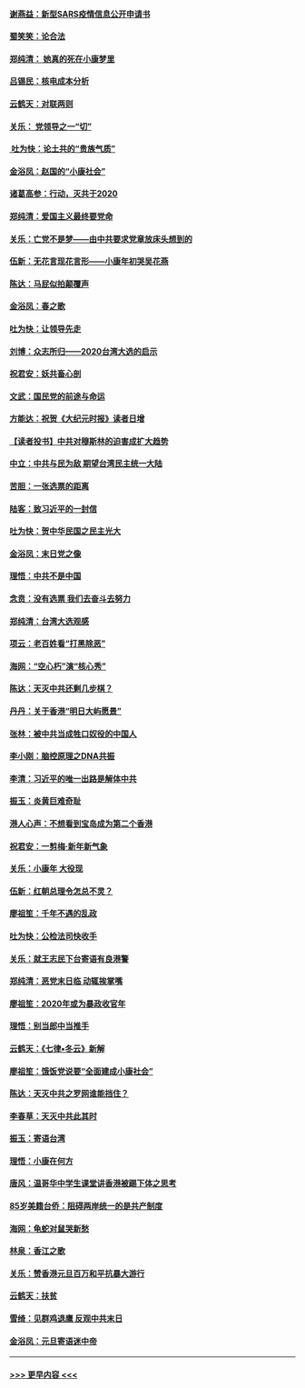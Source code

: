 #### [谢燕益：新型SARS疫情信息公开申请书](../pages/nsc993/n11808840.md?t=01220433) 
#### [蜀笑笑：论合法](../pages/nsc993/n11808064.md?t=01220433) 
#### [郑纯清： 她真的死在小康梦里](../pages/nsc993/n11806623.md?t=01220433) 
#### [吕锡民：核电成本分析](../pages/nsc993/n11806284.md?t=01220433) 
#### [云鹤天：对联两则](../pages/nsc993/n11805957.md?t=01220433) 
#### [关乐： 党领导之一“切”](../pages/nsc993/n11804505.md?t=01220433) 
#### [ 吐为快：论土共的“贵族气质”](../pages/nsc993/n11804490.md?t=01220433) 
#### [金浴凤：赵国的“小康社会”](../pages/nsc993/n11804452.md?t=01220433) 
#### [诸葛高参：行动，灭共于2020](../pages/nsc993/n11804120.md?t=01220433) 
#### [郑纯清：爱国主义最终要党命](../pages/nsc993/n11802197.md?t=01220433) 
#### [关乐：亡党不是梦——由中共要求党章放床头想到的](../pages/nsc993/n11802156.md?t=01220433) 
#### [伍新：无花言现花言形——小康年初哭吴花燕](../pages/nsc993/n11800044.md?t=01220433) 
#### [陈达：马屁似拍颠覆声](../pages/nsc993/n11800010.md?t=01220433) 
#### [金浴凤：春之歌](../pages/nsc993/n11797687.md?t=01220433) 
#### [吐为快：让领导先走](../pages/nsc993/n11797512.md?t=01220433) 
#### [刘博：众志所归——2020台湾大选的启示](../pages/nsc993/n11796878.md?t=01220433) 
#### [祝君安：妖共畜心剖](../pages/nsc993/n11794273.md?t=01220433) 
#### [文武：国民党的前途与命运](../pages/nsc993/n11794198.md?t=01220433) 
#### [方能达：祝贺《大纪元时报》读者日增](../pages/nsc993/n11793807.md?t=01220433) 
#### [【读者投书】中共对穆斯林的迫害成扩大趋势](../pages/nsc993/n11791371.md?t=01220433) 
#### [中立：中共与民为敌 期望台湾民主统一大陆](../pages/nsc993/n11790392.md?t=01220433) 
#### [苦胆：一张选票的距离](../pages/nsc993/n11788914.md?t=01220433) 
#### [陆客：致习近平的一封信](../pages/nsc993/n11788867.md?t=01220433) 
#### [吐为快：贺中华民国之民主光大](../pages/nsc993/n11788618.md?t=01220433) 
#### [金浴凤：末日党之像](../pages/nsc993/n11787475.md?t=01220433) 
#### [理悟：中共不是中国](../pages/nsc993/n11787463.md?t=01220433) 
#### [念贲：没有选票  我们去奋斗去努力](../pages/nsc993/n11787398.md?t=01220433) 
#### [郑纯清：台湾大选观感](../pages/nsc993/n11786210.md?t=01220433) 
#### [项云：老百姓看“打黑除恶”](../pages/nsc993/n11785398.md?t=01220433) 
#### [海网：“空心朽”演“核心秀”](../pages/nsc993/n11783874.md?t=01220433) 
#### [陈达：天灭中共还剩几步棋？](../pages/nsc993/n11783719.md?t=01220433) 
#### [丹丹：关于香港“明日大屿愿景”](../pages/nsc993/n11783273.md?t=01220433) 
#### [张林：被中共当成牲口奴役的中国人](../pages/nsc993/n11782397.md?t=01220433) 
#### [李小刚：脑控原理之DNA共振](../pages/nsc993/n11780962.md?t=01220433) 
#### [李清：习近平的唯一出路是解体中共](../pages/nsc993/n11780866.md?t=01220433) 
#### [振玉：炎黄巨难奇耻](../pages/nsc993/n11779632.md?t=01220433) 
#### [港人心声：不想看到宝岛成为第二个香港](../pages/nsc993/n11778817.md?t=01220433) 
#### [祝君安：一剪梅‧新年新气象](../pages/nsc993/n11776340.md?t=01220433) 
#### [关乐：小康年 大役现](../pages/nsc993/n11774213.md?t=01220433) 
#### [伍新：红朝总理令怎总不灵？](../pages/nsc993/n11770813.md?t=01220433) 
#### [廖祖笙：千年不遇的乱政](../pages/nsc993/n11770373.md?t=01220433) 
#### [吐为快：公检法司快收手](../pages/nsc993/n11770359.md?t=01220433) 
#### [关乐：就王志民下台寄语有良港警](../pages/nsc993/n11769903.md?t=01220433) 
#### [郑纯清：恶党末日临 动辄挨掌嘴](../pages/nsc993/n11769356.md?t=01220433) 
#### [廖祖笙：2020年或为暴政收官年](../pages/nsc993/n11768216.md?t=01220433) 
#### [理悟：别当郎中当推手](../pages/nsc993/n11768243.md?t=01220433) 
#### [云鹤天：《七律▪冬云》新解](../pages/nsc993/n11768204.md?t=01220433) 
#### [廖祖笙：饿饭党说要“全面建成小康社会”](../pages/nsc993/n11767482.md?t=01220433) 
#### [陈达：天灭中共之罗网谁能挡住？](../pages/nsc993/n11767465.md?t=01220433) 
#### [李春草：天灭中共此其时](../pages/nsc993/n11767452.md?t=01220433) 
#### [振玉：寄语台湾](../pages/nsc993/n11767432.md?t=01220433) 
#### [理悟：小康在何方](../pages/nsc993/n11767394.md?t=01220433) 
#### [唐风：温哥华中学生课堂讲香港被踢下体之思考](../pages/nsc993/n11766848.md?t=01220433) 
#### [85岁美籍台侨：阻碍两岸统一的是共产制度](../pages/nsc993/n11765043.md?t=01220433) 
#### [海网：龟蛇对鼠哭新愁](../pages/nsc993/n11764895.md?t=01220433) 
#### [林泉：香江之歌](../pages/nsc993/n11764415.md?t=01220433) 
#### [关乐：赞香港元旦百万和平抗暴大游行](../pages/nsc993/n11764382.md?t=01220433) 
#### [云鹤天：扶贫](../pages/nsc993/n11764245.md?t=01220433) 
#### [雪绮：见群鸡退鹰  反观中共末日](../pages/nsc993/n11762112.md?t=01220433) 
#### [金浴凤：元旦寄语迷中帝](../pages/nsc993/n11761788.md?t=01220433) 

----
#### [ >>> 更早内容 <<< ](../indexes/nsc993-earlier.md)
